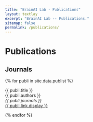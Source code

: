 ```yaml
---
title: "BrainAI Lab - Publications"
layout: textlay
excerpt: "BrainAI Lab -- Publications."
sitemap: false
permalink: /publications/
---
```



# Publications

## Journals

{% for publi in site.data.publist %}

  {{ publi.title }} <br />
  {{ publi.authors }} <br />
  <em>{{ publi.journals }}</em> <br />
  <a href="{{ publi.link.url }}">{{ publi.link.display }}</a>

{% endfor %}
